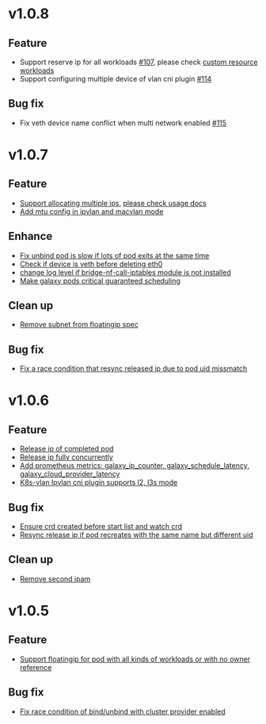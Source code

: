 # v1.0.8

## Feature

- Support reserve ip for all workloads [#107](https://github.com/tkestack/galaxy/pull/107), please check [custom resource workloads](https://github.com/tkestack/galaxy/blob/master/doc/float-ip.md#custom-resource-workloads)
- Support configuring multiple device of vlan cni plugin [#114](https://github.com/tkestack/galaxy/pull/114)

## Bug fix

- Fix veth device name conflict when multi network enabled [#115](https://github.com/tkestack/galaxy/pull/115)

# v1.0.7

## Feature

- [Support allocating multiple ips](https://github.com/tkestack/galaxy/pull/95), [please check usage docs](https://github.com/tkestack/galaxy/blob/master/doc/float-ip.md#allocate-multiple-ips)
- [Add mtu config in ipvlan and macvlan mode](https://github.com/tkestack/galaxy/pull/108)

## Enhance

- [Fix unbind pod is slow if lots of pod exits at the same time](https://github.com/tkestack/galaxy/pull/99)
- [Check if device is veth before deleting eth0](https://github.com/tkestack/galaxy/pull/93)
- [change log level if bridge-nf-call-iptables module is not installed](https://github.com/tkestack/galaxy/issues/89)
- [Make galaxy pods critical guaranteed scheduling](https://github.com/tkestack/galaxy/pull/102)

## Clean up

- [Remove subnet from floatingip spec](https://github.com/tkestack/galaxy/pull/103)

## Bug fix

- [Fix a race condition that resync released ip due to pod uid missmatch](https://github.com/tkestack/galaxy/pull/109)

# v1.0.6

## Feature

- [Release ip of completed pod](https://github.com/tkestack/galaxy/pull/81)
- [Release ip fully concurrently](https://github.com/tkestack/galaxy/pull/83)
- [Add prometheus metrics: galaxy_ip_counter, galaxy_schedule_latency, galaxy_cloud_provider_latency](https://github.com/tkestack/galaxy/pull/85)
- [K8s-vlan Ipvlan cni plugin supports l2, l3s mode](https://github.com/tkestack/galaxy/pull/91)

## Bug fix

- [Ensure crd created before start list and watch crd](https://github.com/tkestack/galaxy/pull/82)
- [Resync release ip if pod recreates with the same name but different uid](https://github.com/tkestack/galaxy/pull/86)

## Clean up

- [Remove second ipam](https://github.com/tkestack/galaxy/pull/80)

# v1.0.5

## Feature

- [Support floatingip for pod with all kinds of workloads or with no owner reference](https://github.com/tkestack/galaxy/pull/74)

## Bug fix

- [Fix race condition of bind/unbind with cluster provider enabled](https://github.com/tkestack/galaxy/pull/72)
